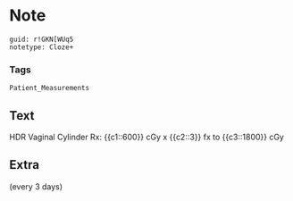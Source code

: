 # Note
```
guid: r!GKN[WUq5
notetype: Cloze+
```

### Tags
```
Patient_Measurements
```

## Text
HDR Vaginal Cylinder Rx: {{c1::600}} cGy x {{c2::3}} fx to {{c3::1800}} cGy 

## Extra
(every 3 days)
